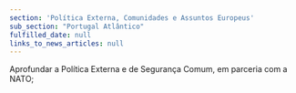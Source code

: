 ```yaml
---
section: 'Política Externa, Comunidades e Assuntos Europeus'
sub_section: "Portugal Atlântico"
fulfilled_date: null
links_to_news_articles: null
---
```


Aprofundar a Política Externa e de Segurança Comum, em parceria com a NATO;